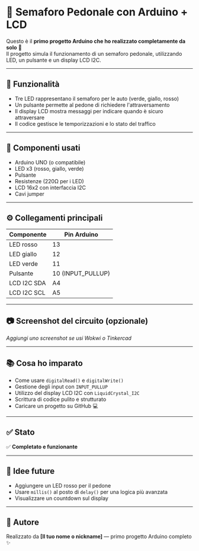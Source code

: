 # 🚦 Semaforo Pedonale con Arduino + LCD

Questo è il **primo progetto Arduino che ho realizzato completamente da solo** 🥳  
Il progetto simula il funzionamento di un semaforo pedonale, utilizzando LED, un pulsante e un display LCD I2C.

---

## 🎯 Funzionalità

- Tre LED rappresentano il semaforo per le auto (verde, giallo, rosso)
- Un pulsante permette al pedone di richiedere l'attraversamento
- Il display LCD mostra messaggi per indicare quando è sicuro attraversare
- Il codice gestisce le temporizzazioni e lo stato del traffico

---

## 🔧 Componenti usati

- Arduino UNO (o compatibile)
- LED x3 (rosso, giallo, verde)
- Pulsante
- Resistenze (220Ω per i LED)
- LCD 16x2 con interfaccia I2C
- Cavi jumper

---

## ⚙️ Collegamenti principali

| Componente        | Pin Arduino |
|-------------------|-------------|
| LED rosso         | 13          |
| LED giallo        | 12          |
| LED verde         | 11          |
| Pulsante          | 10 (INPUT_PULLUP) |
| LCD I2C SDA       | A4          |
| LCD I2C SCL       | A5          |

---

## 📷 Screenshot del circuito (opzionale)

_Aggiungi uno screenshot se usi Wokwi o Tinkercad_

---

## 📚 Cosa ho imparato

- Come usare `digitalRead()` e `digitalWrite()`
- Gestione degli input con `INPUT_PULLUP`
- Utilizzo del display LCD I2C con `LiquidCrystal_I2C`
- Scrittura di codice pulito e strutturato
- Caricare un progetto su GitHub 💻

---

## ✅ Stato

✅ **Completato e funzionante**

---

## 🔄 Idee future

- Aggiungere un LED rosso per il pedone
- Usare `millis()` al posto di `delay()` per una logica più avanzata
- Visualizzare un countdown sul display

---

## 🧠 Autore

Realizzato da **[Il tuo nome o nickname]** — primo progetto Arduino completo ✨
